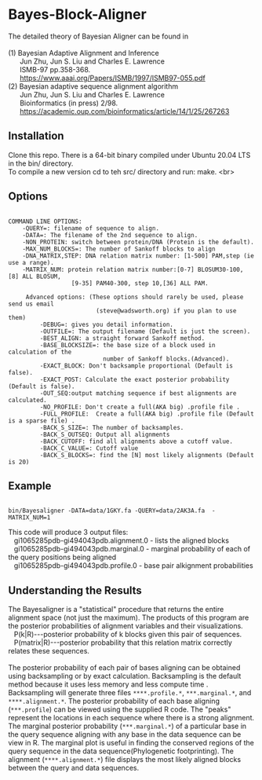 # Bayes-Block-Aligner
The detailed theory of Bayesian Aligner can be found in<br>
<br>
   (1) Bayesian Adaptive Alignment and Inference<br>
       &nbsp;&nbsp;&nbsp;&nbsp;&nbsp;&nbsp;Jun Zhu, Jun S. Liu and Charles E. Lawrence<br>
       &nbsp;&nbsp;&nbsp;&nbsp;&nbsp;&nbsp;ISMB-97 pp.358-368.<br>
	   &nbsp;&nbsp;&nbsp;&nbsp;&nbsp;&nbsp;https://www.aaai.org/Papers/ISMB/1997/ISMB97-055.pdf<br>
   (2) Bayesian adaptive sequence alignment algorithm<br>
       &nbsp;&nbsp;&nbsp;&nbsp;&nbsp;&nbsp;Jun Zhu, Jun S. Liu and Charles E. Lawrence<br>
       &nbsp;&nbsp;&nbsp;&nbsp;&nbsp;&nbsp;Bioinformatics (in press) 2/98.<br>
	   &nbsp;&nbsp;&nbsp;&nbsp;&nbsp;&nbsp;https://academic.oup.com/bioinformatics/article/14/1/25/267263<br>

## Installation ##
Clone this repo. There is a 64-bit binary compiled under Ubuntu 20.04 LTS in the bin/ directory.<br>
To compile a new version cd to teh src/ directory and run: make. \<br>
<br>

## Options ##

<pre><code>
COMMAND LINE OPTIONS:
    -QUERY=: filename of sequence to align.
    -DATA=: The filename of the 2nd sequence to align.
    -NON_PROTEIN: switch between protein/DNA (Protein is the default).
    -MAX_NUM_BLOCKS=: The number of Sankoff blocks to align
    -DNA_MATRIX,STEP: DNA relation matrix number: [1-500] PAM,step (ie use a range).
    -MATRIX_NUM: protein relation matrix number:[0-7] BLOSUM30-100, [8] ALL BLOSUM, 
                  [9-35] PAM40-300, step 10,[36] ALL PAM.

     Advanced options: (These options should rarely be used, please send us email 
                         (steve@wadsworth.org) if you plan to use them)
         -DEBUG=: gives you detail information.
         -OUTFILE=: The output filename (Default is just the screen).
         -BEST_ALIGN: a straight forward Sankoff method.
         -BASE_BLOCKSIZE=: the base size of a block used in calculation of the
                           number of Sankoff blocks.(Advanced).
         -EXACT_BLOCK: Don't backsample proportional (Default is false).
         -EXACT_POST: Calculate the exact posterior probability (Default is false).
         -OUT_SEQ:output matching sequence if best alignments are calculated.
         -NO_PROFILE: Don't create a full(AKA big) .profile file .
         -FULL_PROFILE:  Create a full(AKA big) .profile file (Default is a sparse file) .
         -BACK_S_SIZE=: The number of backsamples.
         -BACK_S_OUTSEQ: Output all alignments
         -BACK_CUTOFF: find all alignments above a cutoff value.
         -BACK_C_VALUE=: Cutoff value
         -BACK_S_BLOCKS=: find the [N] most likely alignments (Default is 20)
</code></pre>

## Example ##
<pre><code>
bin/Bayesaligner -DATA=data/1GKY.fa -QUERY=data/2AK3A.fa  -MATRIX_NUM=1
</code></pre>

This code will produce 3 output files:<br>
&nbsp;&nbsp;&nbsp;gi1065285pdb-gi494043pdb.alignment.0 - lists the aligned blocks<br>
&nbsp;&nbsp;&nbsp;gi1065285pdb-gi494043pdb.marginal.0 - marginal probability of each of the query positions being aligned<br>
&nbsp;&nbsp;&nbsp;gi1065285pdb-gi494043pdb.profile.0 - base pair alkignment probabilities<br>

## Understanding the Results ##

The Bayesaligner is a "statistical" procedure that returns the entire<br>
alignment space (not just the maximum). The products of this program are<br>
the posterior probabilities of alignment variables and their visualizations.<br>
&nbsp;&nbsp;&nbsp;P(k|R)---posterior probability of k blocks given this pair of sequences.<br>
&nbsp;&nbsp;&nbsp;P(matrix|R)---posterior probability that this relation matrix correctly relates these sequences.<br>
<br>
The posterior probability of each pair of bases aligning can be obtained using
     backsampling or by exact calculation.  Backsampling is the default method
     because it uses less memory and less compute time . Backsampling will generate
     three files ```****.profile.*```, ```***.marginal.*```, and ```****.alignment.*```. The posterior 
     probability of each base aligning (```***.profile```) can be viewed using the supplied R code.
     The "peaks" represent the locations
     in each sequence where there is a strong alignment. The marginal posterior probability
     (```***.marginal.*```) of a particular base in the query sequence aligning with any base 
     in the data sequence can be view in R.
     The marginal plot is useful in finding the conserved regions of the query sequence
     in the data sequence(Phylogenetic footprinting). The alignment (```****.alignment.*```) file
     displays the most likely aligned blocks between the query and data sequences.<br>
	 
